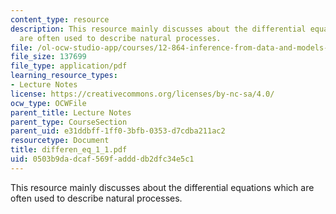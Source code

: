 ```yaml
---
content_type: resource
description: This resource mainly discusses about the differential equations which
  are often used to describe natural processes.
file: /ol-ocw-studio-app/courses/12-864-inference-from-data-and-models-spring-2005/0503b9dadcaf569faddddb2dfc34e5c1_differen_eq_1_1.pdf
file_size: 137699
file_type: application/pdf
learning_resource_types:
- Lecture Notes
license: https://creativecommons.org/licenses/by-nc-sa/4.0/
ocw_type: OCWFile
parent_title: Lecture Notes
parent_type: CourseSection
parent_uid: e31ddbff-1ff0-3bfb-0353-d7cdba211ac2
resourcetype: Document
title: differen_eq_1_1.pdf
uid: 0503b9da-dcaf-569f-addd-db2dfc34e5c1
---
```

This resource mainly discusses about the differential equations which are often used to describe natural processes.